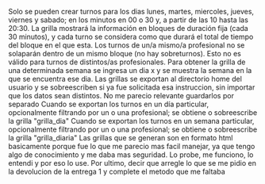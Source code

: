 Solo se pueden crear turnos para los dias lunes, martes, miercoles, jueves, viernes y sabado; en los minutos en 00 o 30 y, a partir de las 10 hasta las 20:30.
La grilla mostrará la información en bloques de duración fija (cada 30 minutos), y cada turno se considera como que durará el total de tiempo del bloque en el que esta.
Los turnos de un/a mismo/a profesional no se solaparán dentro de un mismo bloque (no hay sobreturnos). Esto no es válido para turnos de distintos/as profesionales.
Para obtener la grilla de una determinada semana se ingresa un dia x y se muestra la semana en la que se encuentra ese dia.
Las grillas se exportan al directorio home del usuario y se sobreescriben si ya fue solicitada esa instruccion, sin importar que los datos sean distintos. No me parecio relevante guardarlos por separado
Cuando se exportan los turnos en un día particular, opcionalmente filtrando por un o una profesional; se obtiene o sobreescribe la grilla "grilla_dia"
Cuando se exportan los turnos en un semana particular, opcionalmente filtrando por un o una profesional; se obtiene o sobreescribe la grilla "grilla_diaria"
Las grillas que se generan son en formato html basicamente porque fue lo que me parecio mas facil manejar, ya que tengo algo de conocimiento y me daba mas seguridad. Lo probe, me funciono, lo entendi y por eso lo use.
Por ultimo, decir que arregle lo que se me pidio en la devolucion de la entrega 1 y complete el metodo que me faltaba 
